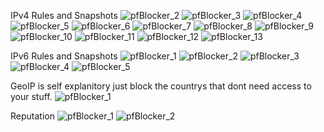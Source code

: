 IPv4 Rules and Snapshots
![pfBlocker_2](https://user-images.githubusercontent.com/12887622/134786468-b9f3d8ae-6792-4fd1-9daa-75921be5ba1e.JPG)
![pfBlocker_3](https://user-images.githubusercontent.com/12887622/134786469-15f3f12c-b735-4445-960b-b7c892dad06e.JPG)
![pfBlocker_4](https://user-images.githubusercontent.com/12887622/134786471-52eb5153-8527-4f5d-ad66-d5c9b06bd423.JPG)
![pfBlocker_5](https://user-images.githubusercontent.com/12887622/149968873-918d6a3e-e304-41da-8381-dad60903782e.png)
![pfBlocker_6](https://user-images.githubusercontent.com/12887622/134786473-14fda2aa-8e33-41e1-a633-ba1ea85f5eb6.JPG)
![pfBlocker_7](https://user-images.githubusercontent.com/12887622/134786460-39da693d-b3b3-4c85-a984-2f0f8ebe70df.JPG)
![pfBlocker_8](https://user-images.githubusercontent.com/12887622/134786461-8b119710-da01-4510-8456-df3980c8abfe.JPG)
![pfBlocker_9](https://user-images.githubusercontent.com/12887622/134786462-b3c0ab90-fab2-46a9-8776-2217d6330bba.JPG)
![pfBlocker_10](https://user-images.githubusercontent.com/12887622/134786463-51f89020-b971-43a8-a38e-db8dc81def10.JPG)
![pfBlocker_11](https://user-images.githubusercontent.com/12887622/134786465-ccf251d1-1d50-4284-b567-8594041682cc.JPG)
![pfBlocker_12](https://user-images.githubusercontent.com/12887622/134786466-af4e6e01-3655-4b8c-9feb-3948b8cdcf0d.JPG)
![pfBlocker_13](https://user-images.githubusercontent.com/12887622/134786467-ab456f93-8886-4aaf-ab4c-1c1c484be4de.JPG)

IPv6 Rules and Snapshots
![pfBlocker_1](https://user-images.githubusercontent.com/12887622/134786570-54a00906-e569-41ae-8c20-fdc81d349363.JPG)
![pfBlocker_2](https://user-images.githubusercontent.com/12887622/134786571-5258c292-0d2d-4c1a-900e-93df43f2ede4.JPG)
![pfBlocker_3](https://user-images.githubusercontent.com/12887622/134786572-0c210a53-fa69-44ab-afbf-e8aeb08637fa.JPG)
![pfBlocker_4](https://user-images.githubusercontent.com/12887622/134786573-871a2668-9634-4b98-811f-3bac4cf3deb7.JPG)
![pfBlocker_5](https://user-images.githubusercontent.com/12887622/134786575-a753707d-6f59-4f54-8378-cd662869517b.JPG)

GeoIP is self explanitory just block the countrys that dont need access to your stuff.
![pfBlocker_1](https://user-images.githubusercontent.com/12887622/134786598-7691041e-bdd9-4417-b80c-89088e914d43.JPG)

Reputation 
![pfBlocker_1](https://user-images.githubusercontent.com/12887622/134786620-a64ec451-9647-436b-bc0c-256535c8c7d6.JPG)
![pfBlocker_2](https://user-images.githubusercontent.com/12887622/134786622-3f263f71-76e1-4189-a95c-c8f7549e3a6e.JPG)

